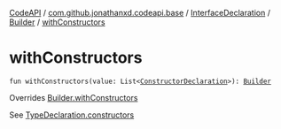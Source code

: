 [CodeAPI](../../../index.md) / [com.github.jonathanxd.codeapi.base](../../index.md) / [InterfaceDeclaration](../index.md) / [Builder](index.md) / [withConstructors](.)

# withConstructors

`fun withConstructors(value: List<`[`ConstructorDeclaration`](../../-constructor-declaration/index.md)`>): `[`Builder`](index.md)

Overrides [Builder.withConstructors](../../-elements-holder/-builder/with-constructors.md)

See [TypeDeclaration.constructors](../../-elements-holder/constructors.md)


